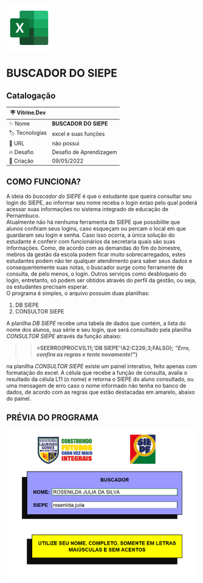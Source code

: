 <img src='../assets/excel_icon.png' alt='icon excel' width='120px'>

# **BUSCADOR DO SIEPE**

## **Catalogação**
| :placard: Vitrine.Dev |     |
| -------------  | --- |
| :sparkles: Nome        | **BUSCADOR DO SIEPE**
| :label: Tecnologias | excel e suas funções
| :rocket: URL         | não possui
| :fire: Desafio     | Desafio de Aprendizagem
| :calendar: Criação | 09/05/2022

## **COMO FUNCIONA?**
A ideia do *buscador do SIEPE* é que o estudante que queira consultar seu login do SIEPE, ao informar seu nome receba o login extao pelo qual poderá acessar suas informações no sistema integrado de educação de Pernambuco.<br>
Atualmente não há nenhuma ferramenta do SIEPE que possibilite que alunos confiram seus logins, caso esqueçam ou percam o local em que guardaram seu login e senha. Caso isso ocorra, a única solução do estudante é conferir com funcionários da secretaria quais são suas informações. Como, de acordo com as demandas do fim do bimestre, mebros da gestão da escola podem ficar muito sobrecarregados, estes estudantes podem não ter qualquer atendimento para saber seus dados e consequentemente suas notas, o buscador surge como ferramente de consulta, de pelo menos, o login. Outros serviços como desbloqueio do login, entretanto, só podem ser obtidos através do perfil da gestão, ou seja, os estudantes precisam esperar.<br>
O programa é simples, o arquivo possuim duas planilhas:<br>
1. DB SIEPE
2. CONSULTOR SIEPE

A planilha *DB SIEPE* recebe uma tabela de dados que contém, a lista do nome dos alunos, sua série e seu login, que será consultado pela planilha *CONSULTOR SIEPE* através da função abaixo:

>> **=SEERRO(PROCV(L11;'DB SIEPE'!A2:C226;3;FALSO); _"Erro, confira as regras e tente novamente!"_)**

na planilha *CONSULTOR SIEPE* existe um painel interativo, feito apenas com formatação do excel. A célula que recebe a função de consulta, avalia o resultado da célula L11 (o nome) e retorna o SIEPE do aluno consultado, ou uma mensagem de erro caso o nome informado não tenha no banco de dados, de acordo com as regras que estão destacadas em amarelo, abaixo do painel.

## **PRÉVIA DO PROGRAMA**
![interface](../assets/interface_buscadorSiepe.png)